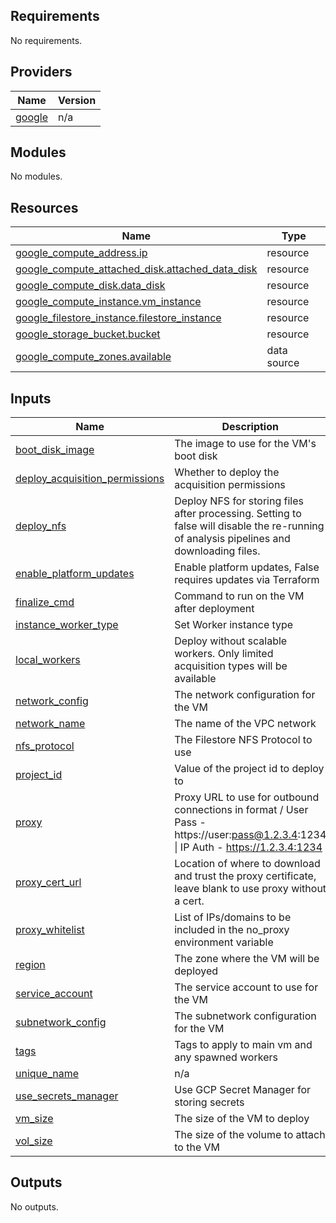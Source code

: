 <!-- BEGIN_TF_DOCS -->
## Requirements

No requirements.

## Providers

| Name | Version |
|------|---------|
| <a name="provider_google"></a> [google](#provider\_google) | n/a |

## Modules

No modules.

## Resources

| Name | Type |
|------|------|
| [google_compute_address.ip](https://registry.terraform.io/providers/hashicorp/google/latest/docs/resources/compute_address) | resource |
| [google_compute_attached_disk.attached_data_disk](https://registry.terraform.io/providers/hashicorp/google/latest/docs/resources/compute_attached_disk) | resource |
| [google_compute_disk.data_disk](https://registry.terraform.io/providers/hashicorp/google/latest/docs/resources/compute_disk) | resource |
| [google_compute_instance.vm_instance](https://registry.terraform.io/providers/hashicorp/google/latest/docs/resources/compute_instance) | resource |
| [google_filestore_instance.filestore_instance](https://registry.terraform.io/providers/hashicorp/google/latest/docs/resources/filestore_instance) | resource |
| [google_storage_bucket.bucket](https://registry.terraform.io/providers/hashicorp/google/latest/docs/resources/storage_bucket) | resource |
| [google_compute_zones.available](https://registry.terraform.io/providers/hashicorp/google/latest/docs/data-sources/compute_zones) | data source |

## Inputs

| Name | Description | Type | Default | Required |
|------|-------------|------|---------|:--------:|
| <a name="input_boot_disk_image"></a> [boot\_disk\_image](#input\_boot\_disk\_image) | The image to use for the VM's boot disk | `string` | n/a | yes |
| <a name="input_deploy_acquisition_permissions"></a> [deploy\_acquisition\_permissions](#input\_deploy\_acquisition\_permissions) | Whether to deploy the acquisition permissions | `bool` | n/a | yes |
| <a name="input_deploy_nfs"></a> [deploy\_nfs](#input\_deploy\_nfs) | Deploy NFS for storing files after processing. Setting to false will disable the re-running of analysis pipelines and downloading files. | `bool` | n/a | yes |
| <a name="input_enable_platform_updates"></a> [enable\_platform\_updates](#input\_enable\_platform\_updates) | Enable platform updates, False requires updates via Terraform | `bool` | n/a | yes |
| <a name="input_finalize_cmd"></a> [finalize\_cmd](#input\_finalize\_cmd) | Command to run on the VM after deployment | `string` | n/a | yes |
| <a name="input_instance_worker_type"></a> [instance\_worker\_type](#input\_instance\_worker\_type) | Set Worker instance type | `string` | n/a | yes |
| <a name="input_local_workers"></a> [local\_workers](#input\_local\_workers) | Deploy without scalable workers. Only limited acquisition types will be available | `bool` | n/a | yes |
| <a name="input_network_config"></a> [network\_config](#input\_network\_config) | The network configuration for the VM | `string` | n/a | yes |
| <a name="input_network_name"></a> [network\_name](#input\_network\_name) | The name of the VPC network | `any` | n/a | yes |
| <a name="input_nfs_protocol"></a> [nfs\_protocol](#input\_nfs\_protocol) | The Filestore NFS Protocol to use | `string` | n/a | yes |
| <a name="input_project_id"></a> [project\_id](#input\_project\_id) | Value of the project id to deploy to | `string` | n/a | yes |
| <a name="input_proxy"></a> [proxy](#input\_proxy) | Proxy URL to use for outbound connections in format / User Pass - https://user:pass@1.2.3.4:1234 \| IP Auth - https://1.2.3.4:1234 | `string` | n/a | yes |
| <a name="input_proxy_cert_url"></a> [proxy\_cert\_url](#input\_proxy\_cert\_url) | Location of where to download and trust the proxy certificate, leave blank to use proxy without a cert. | `string` | n/a | yes |
| <a name="input_proxy_whitelist"></a> [proxy\_whitelist](#input\_proxy\_whitelist) | List of IPs/domains to be included in the no\_proxy environment variable | `list(string)` | n/a | yes |
| <a name="input_region"></a> [region](#input\_region) | The zone where the VM will be deployed | `string` | n/a | yes |
| <a name="input_service_account"></a> [service\_account](#input\_service\_account) | The service account to use for the VM | `string` | n/a | yes |
| <a name="input_subnetwork_config"></a> [subnetwork\_config](#input\_subnetwork\_config) | The subnetwork configuration for the VM | `any` | n/a | yes |
| <a name="input_tags"></a> [tags](#input\_tags) | Tags to apply to main vm and any spawned workers | `map(string)` | n/a | yes |
| <a name="input_unique_name"></a> [unique\_name](#input\_unique\_name) | n/a | `string` | n/a | yes |
| <a name="input_use_secrets_manager"></a> [use\_secrets\_manager](#input\_use\_secrets\_manager) | Use GCP Secret Manager for storing secrets | `bool` | n/a | yes |
| <a name="input_vm_size"></a> [vm\_size](#input\_vm\_size) | The size of the VM to deploy | `string` | n/a | yes |
| <a name="input_vol_size"></a> [vol\_size](#input\_vol\_size) | The size of the volume to attach to the VM | `number` | n/a | yes |

## Outputs

No outputs.
<!-- END_TF_DOCS -->